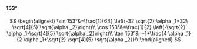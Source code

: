 #### 153°

$$
\begin{aligned}
\sin 153°&=\frac{1}{64} \left(-32 \sqrt{2} \alpha _1+32\ \sqrt[4]{5} \sqrt{\alpha _2}\right)\\
\cos 153°&=\frac{1}{2} \left(-\sqrt{2} \alpha _1-\sqrt[4]{5} \sqrt{\alpha _2}\right)\\
\tan 153°&=-1+\frac{4 \alpha _1}{2 \alpha _1+\sqrt{2} \sqrt[4]{5} \sqrt{\alpha _2}}\\
\end{aligned}
$$

